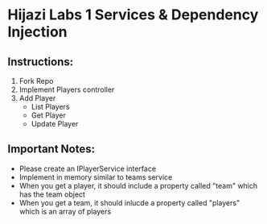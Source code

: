 # Hijazi Labs 1 Services & Dependency Injection

## Instructions:
1. Fork Repo
2. Implement Players controller
3. Add Player
    - List Players
    - Get Player
    - Update Player

## Important Notes:
- Please create an IPlayerService interface
- Implement in memory similar to teams service
- When you get a player, it should include a property called "team" which has the team object
- When you get a team, it should inlucde a property called "players" which is an array of players